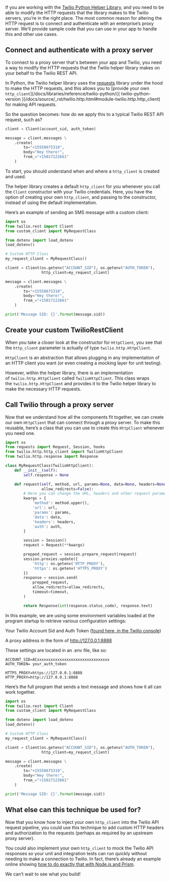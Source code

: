 If you are working with the [Twilio Python Helper Library](/docs/libraries/python), and you need to be able to modify the HTTP requests that the library makes to the Twilio servers, you’re in the right place. The most common reason for altering the HTTP request is to connect and authenticate with an enterprise’s proxy server. We’ll provide sample code that you can use in your app to handle this and other use cases.

## Connect and authenticate with a proxy server

To connect to a proxy server that's between your app and Twilio, you need a way to modify the HTTP requests that the Twilio helper library makes on your behalf to the Twilio REST API.

In Python, the Twilio helper library uses the [requests](https://docs.python-requests.org/en/master/) library under the hood to make the HTTP requests, and this allows you to [provide your own `http_client`](/docs/libraries/reference/twilio-python/{{ twilio-python-version }}/docs/source/\_rst/twilio.http.html#module-twilio.http.http_client) for making API requests.

So the question becomes: how do we apply this to a typical Twilio REST API request, such as?

```python
client = Client(account_sid, auth_token)

message = client.messages \
    .create(
        to="+15558675310",
        body="Hey there!",
        from_="+15017122661"
    )

```

To start, you should understand when and where a `http_client` is created and used.

The helper library creates a default `http_client` for you whenever you call the `Client` constructor with your Twilio credentials. Here, you have the option of creating your own `http_client`, and passing to the constructor, instead of using the default implementation.

Here’s an example of sending an SMS message with a custom client:

```python
import os
from twilio.rest import Client
from custom_client import MyRequestClass

from dotenv import load_dotenv
load_dotenv()

# Custom HTTP Class
my_request_client = MyRequestClass()

client = Client(os.getenv("ACCOUNT_SID"), os.getenv("AUTH_TOKEN"),
                http_client=my_request_client)

message = client.messages \
    .create(
        to="+15558675310",
        body="Hey there!",
        from_="+15017122661"
    )

print('Message SID: {}'.format(message.sid))
```

## Create your custom TwilioRestClient

When you take a closer look at the constructor for `HttpClient`, you see that the `http_client` parameter is actually of type `twilio.http.HttpClient`.

`HttpClient` is an abstraction that allows plugging in any implementation of an HTTP client you want (or even creating a mocking layer for unit testing).

However, within the helper library, there is an implementation of `twilio.http.HttpClient` called `TwilioHttpClient`. This class wraps the `twilio.http.HttpClient` and provides it to the Twilio helper library to make the necessary HTTP requests.

## Call Twilio through a proxy server

Now that we understand how all the components fit together, we can create our own `HttpClient` that can connect through a proxy server. To make this reusable, here’s a class that you can use to create this `HttpClient` whenever you need one.

```python
import os
from requests import Request, Session, hooks
from twilio.http.http_client import TwilioHttpClient
from twilio.http.response import Response

class MyRequestClass(TwilioHttpClient):
    def __init__(self):
        self.response = None

    def request(self, method, url, params=None, data=None, headers=None, auth=None, timeout=None,
                allow_redirects=False):
        # Here you can change the URL, headers and other request parameters
        kwargs = {
            'method': method.upper(),
            'url': url,
            'params': params,
            'data': data,
            'headers': headers,
            'auth': auth,
        }

        session = Session()
        request = Request(**kwargs)

        prepped_request = session.prepare_request(request)
        session.proxies.update({
            'http': os.getenv('HTTP_PROXY'),
            'https': os.getenv('HTTPS_PROXY')
        })
        response = session.send(
            prepped_request,
            allow_redirects=allow_redirects,
            timeout=timeout,
        )

        return Response(int(response.status_code), response.text)
```

In this example, we are using some environment variables loaded at the program startup to retrieve various configuration settings:

Your Twilio Account Sid and Auth Token ([found here, in the Twilio console](https://console.twilio.com))

A proxy address in the form of http://127.0.0.1:8888

These settings are located in an .env file, like so:

```env
ACCOUNT_SID=ACxxxxxxxxxxxxxxxxxxxxxxxxxxxxxxxx
AUTH_TOKEN= your_auth_token

HTTPS_PROXY=https://127.0.0.1:8888
HTTP_PROXY=http://127.0.0.1:8888
```

Here’s the full program that sends a text message and shows how it all can work together.

```python
import os
from twilio.rest import Client
from custom_client import MyRequestClass

from dotenv import load_dotenv
load_dotenv()

# Custom HTTP Class
my_request_client = MyRequestClass()

client = Client(os.getenv("ACCOUNT_SID"), os.getenv("AUTH_TOKEN"),
                http_client=my_request_client)

message = client.messages \
    .create(
        to="+15558675310",
        body="Hey there!",
        from_="+15017122661"
    )

print('Message SID: {}'.format(message.sid))
```

## What else can this technique be used for?

Now that you know how to inject your own `http_client` into the Twilio API request pipeline, you could use this technique to add custom HTTP headers and authorization to the requests (perhaps as required by an upstream proxy server).

You could also implement your own `http_client` to mock the Twilio API responses so your unit and integration tests can run quickly without needing to make a connection to Twilio. In fact, there’s already an example online showing [how to do exactly that with Node.js and Prism](https://www.twilio.com/docs/openapi/mock-api-generation-with-twilio-openapi-spec).

We can’t wait to see what you build!

